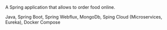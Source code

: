 A Spring application that allows to order food online.

Java, Spring Boot, Spring Webflux, MongoDb, Sping Cloud (Microservices, Eureka), Docker Compose
